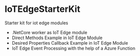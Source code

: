 # IoTEdgeStarterKit
Starter kit for iot edge modules

- .NetCore worker as IoT Edge module
- Direct Methods Example in IoT Edge Module
- Desired Properties Callback Example in IoT Edge Module
- IoT Edge Event Processing with the help of a Azure Function
